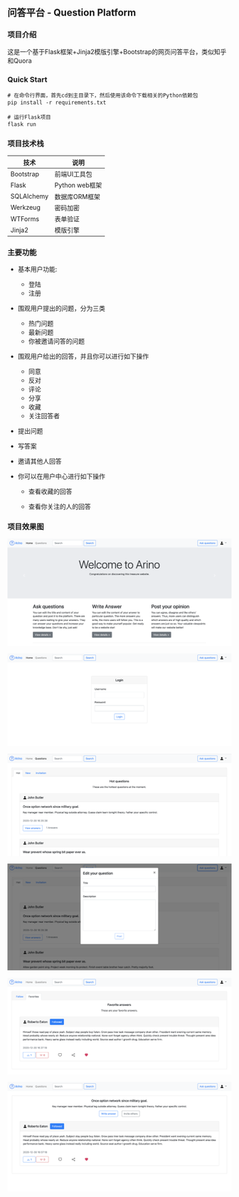 ## 问答平台 - Question Platform

### 项目介绍

这是一个基于Flask框架+Jinja2模版引擎+Bootstrap的网页问答平台，类似知乎和Quora

### Quick Start

```shell
# 在命令行界面，首先cd到主目录下，然后使用该命令下载相关的Python依赖包
pip install -r requirements.txt

# 运行Flask项目
flask run
```

### 项目技术栈

| 技术       | 说明           |
| ---------- | -------------- |
| Bootstrap  | 前端UI工具包   |
| Flask      | Python web框架 |
| SQLAlchemy | 数据库ORM框架  |
| Werkzeug   | 密码加密       |
| WTForms    | 表单验证       |
| Jinja2     | 模版引擎       |

### 主要功能

* 基本用户功能:
   * 登陆
   * 注册

* 围观用户提出的问题，分为三类
   * 热门问题
   * 最新问题
   * 你被邀请问答的问题

* 围观用户给出的回答，并且你可以进行如下操作
   * 同意
   * 反对
   * 评论
   * 分享
   * 收藏
   * 关注回答者
* 提出问题
* 写答案
* 邀请其他人回答
* 你可以在用户中心进行如下操作
   * 查看收藏的回答
   
   * 查看你关注的人的回答
   

### 项目效果图

![index](docs/images/index.png)

![login](docs/images/login.png)

![questions](docs/images/questions.png)

![edit](docs/images/edit.png)

![favorite](docs/images/favorite.png)

![answers](docs/images/answers.png)

